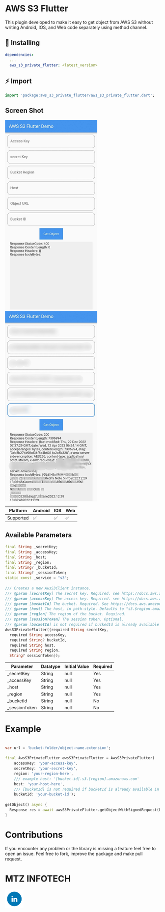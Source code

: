 # AWS S3 Flutter

This plugin developed to make it easy to get object from AWS S3 without writing Android, IOS, and
Web code separately using method channel.

## 🌟 Installing

```yaml
dependencies:
  ...
  aws_s3_private_flutter: <latest_version>
```

## ⚡️ Import

```dart
import 'package:aws_s3_private_flutter/aws_s3_private_flutter.dart';
```

## Screen Shot

<img src="https://github.com/mtzinfotech/aws_s3_private_flutter/blob/main/images/screen_shot_1.JPEG" alt="alt text" width="300" height="620">
<img src="https://github.com/mtzinfotech/aws_s3_private_flutter/blob/main/images/screen_shot_2.JPEG" alt="alt text" width="300" height="620">

| Platform  | Android |  IOS  |  Web  |
|-----------|---------|-------|-------|
| Supported |    ✅️️   |   ✅️  |  ✅️   |

## Available Parameters

```dart
final String _secretKey;
final String _accessKey;
final String _host;
final String _region;
final String? _bucketId;
final String? _sessionToken;
static const _service = "s3";

/// Creates a new AwsS3Client instance.
/// @param [secretKey] The secret key. Required. see https://docs.aws.amazon.com/general/latest/gr/aws-sec-cred-types.html
/// @param [accessKey] The access key. Required. see https://docs.aws.amazon.com/general/latest/gr/aws-sec-cred-types.html
/// @param [bucketId] The bucket. Required. See https://docs.aws.amazon.com/AmazonS3/latest/dev/UsingBucket.html#access-bucket-intro
/// @param [host] The host, in path-style. Defaults to "s3.$region.amazonaws.com". See https://docs.aws.amazon.com/AmazonS3/latest/dev/UsingBucket.html#access-bucket-intro
/// @param [region] The region of the bucket. Required.
/// @param [sessionToken] The session token. Optional.
/// @param [bucketId] is not required if buckedId is already available in your [host].
AwsS3PrivateFlutter({required String secretKey,
  required String accessKey,
  required String? bucketId,
  required String host,
  required String region,
  String? sessionToken});
```

| Parameter      | Datatype | Initial Value | Required |
|----------------|----------|---------------|----------|
| _secretKey     | String   | null          | Yes      |
| _accessKey     | String   | null          | Yes      |
| _host          | String   | null          | Yes      |
| _region        | String   | null          | Yes      |
| _bucketId      | String   | null          | No       |
| _sessionToken  | String   | null          | No       |

# Example

```dart

var url = 'bucket-folder/object-name.extension';

final AwsS3PrivateFlutter awsS3PrivateFlutter = AwsS3PrivateFlutter(
    accessKey: 'your-access-key',
    secretKey: 'your-secret-key',
    region: 'your-region-here',
    /// example host: '[bucket-id].s3.[region].amazonaws.com' 
    host: 'your-host-here',
    /// [bucketId] is not required if bucketId is already available in your [host].
    bucketId: 'your-bucket-id');

getObject() async {
  Response res = await awsS3PrivateFlutter.getObjectWithSignedRequest(key: url);
}
```

# Contributions

If you encounter any problem or the library is missing a feature feel free to open an issue. Feel
free to fork, improve the package and make pull request.

# MTZ INFOTECH

<a href="https://in.linkedin.com/company/mtzinfotech"><img src="https://github.com/aritraroy/social-icons/blob/master/linkedin-icon.png?raw=true" width="60"></a>
